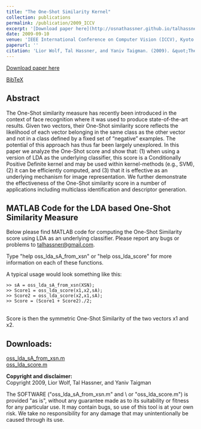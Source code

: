 ```yaml
---
title: "The One-Shot Similarity Kernel"
collection: publications
permalink: /publication/2009_ICCV
excerpt: '[Download paper here](http://osnathassner.github.io/talhassner/projects/Ossk/WolfHassnerTaigman_ICCV09.pdf)'
date: 2009-09-10
venue: 'IEEE International Conference on Computer Vision (ICCV), Kyoto'
paperurl: ''
citation: 'Lior Wolf, Tal Hassner, and Yaniv Taigman. (2009). &quot;The One-Shot Similarity Kernel.&quot; <i>IEEE International Conference on Computer Vision (ICCV), Kyoto</i>.'
---
```


[Download paper here](http://osnathassner.github.io/talhassner/projects/Ossk/WolfHassnerTaigman_ICCV09.pdf)

[BibTeX](http://osnathassner.github.io/talhassner/projects/Ossk/BibTeX.txt)

Abstract
------
The One-Shot similarity measure has recently been introduced in the context of face recognition where it was used to produce state-of-the-art results. Given two vectors, their One-Shot similarity score reflects the likelihood of each vector belonging in the same class as the other vector and not in a class defined by a fixed set of “negative” examples. The potential of this approach has thus far been largely unexplored. In this paper we analyze the One-Shot score and show that: (1) when using a version of LDA as the underlying classifier, this score is a Conditionally Positive Definite kernel and may be used within kernel-methods (e.g., SVM), (2) it can be efficiently computed, and (3) that it is effective as an underlying mechanism for image representation. We further demonstrate the effectiveness of the One-Shot similarity score in a number of applications including multiclass identification and descriptor generation.

MATLAB Code for the LDA based One-Shot Similarity Measure
------
Below please find MATLAB code for computing the One-Shot Similarity score using LDA as an underlying classifier. Please report any bugs or problems to talhassner@gmail.com.<br/>

Type "help oss_lda_sA_from_xsn" or "help oss_lda_score" for more information on each of these functions.<br/>

A typical usage would look something like this:<br/>

    >> sA = oss_lda_sA_from_xsn(XSN);
    >> Score1 = oss_lda_score(x1,x2,sA);
    >> Score2 = oss_lda_score(x2,x1,sA);
    >> Score = (Score1 + Score2)./2;

<br/>Score is then the symmetric One-Shot Similarity of the two vectors x1 and x2. 

Downloads:
------
[oss_lda_sA_from_xsn.m](http://osnathassner.github.io/talhassner/projects/Ossk/oss_lda_sA_from_xsn.m)<br/>
[oss_lda_score.m](http://osnathassner.github.io/talhassner/projects/Ossk/oss_lda_score.m)<br/>

**Copyright and disclaimer:**<br/>
Copyright 2009, Lior Wolf, Tal Hassner, and Yaniv Taigman<br/>

The SOFTWARE ("oss_lda_sA_from_xsn.m" and \ or  "oss_lda_score.m") is provided "as is", without any guarantee made as to its suitability or fitness for any particular use.  It may contain bugs, so use of this tool is at your own risk. We take no responsibility for any damage that may unintentionally be caused through its use.

